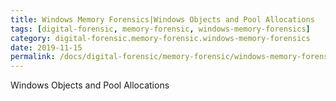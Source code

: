 ```yaml
---
title: Windows Memory Forensics|Windows Objects and Pool Allocations
tags: [digital-forensic, memory-forensic, windows-memory-forensics]
category: digital-forensic.memory-forensic.windows-memory-forensics
date: 2019-11-15
permalink: /docs/digital-forensic/memory-forensic/windows-memory-forensics/windows-objects-and-pool-allocation
---
```


Windows Objects and Pool Allocations
